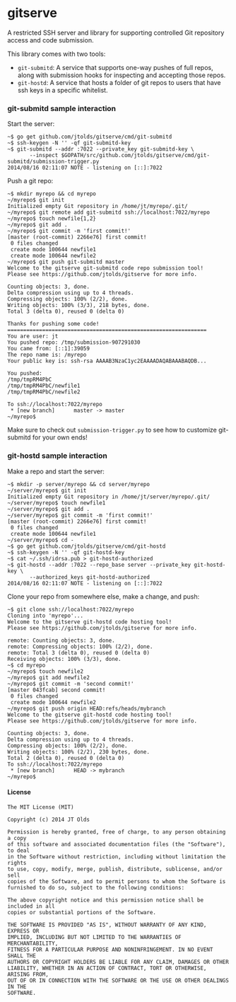 gitserve
=========

A restricted SSH server and library for supporting controlled Git repository
access and code submission.

This library comes with two tools:
 * `git-submitd`: A service that supports one-way pushes of full repos, along
      with submission hooks for inspecting and accepting those repos.
 * `git-hostd`: A service that hosts a folder of git repos to users that have
      ssh keys in a specific whitelist.

### git-submitd sample interaction

Start the server:
```shell
~$ go get github.com/jtolds/gitserve/cmd/git-submitd
~$ ssh-keygen -N '' -qf git-submitd-key
~$ git-submitd --addr :7022 --private_key git-submitd-key \
       --inspect $GOPATH/src/github.com/jtolds/gitserve/cmd/git-submitd/submission-trigger.py
2014/08/16 02:11:07 NOTE - listening on [::]:7022
```

Push a git repo:
```shell
~$ mkdir myrepo && cd myrepo
~/myrepo$ git init
Initialized empty Git repository in /home/jt/myrepo/.git/
~/myrepo$ git remote add git-submitd ssh://localhost:7022/myrepo
~/myrepo$ touch newfile{1,2}
~/myrepo$ git add .
~/myrepo$ git commit -m 'first commit!'
[master (root-commit) 2266e76] first commit!
 0 files changed
 create mode 100644 newfile1
 create mode 100644 newfile2
~/myrepo$ git push git-submitd master
Welcome to the gitserve git-submitd code repo submission tool!
Please see https://github.com/jtolds/gitserve for more info.

Counting objects: 3, done.
Delta compression using up to 4 threads.
Compressing objects: 100% (2/2), done.
Writing objects: 100% (3/3), 218 bytes, done.
Total 3 (delta 0), reused 0 (delta 0)

Thanks for pushing some code!
===============================================================
You are user: jt
You pushed repo: /tmp/submission-907291030
You came from: [::1]:39059
The repo name is: /myrepo
Your public key is: ssh-rsa AAAAB3NzaC1yc2EAAAADAQABAAABAQDB...

You pushed:
/tmp/tmpRM4PbC
/tmp/tmpRM4PbC/newfile1
/tmp/tmpRM4PbC/newfile2

To ssh://localhost:7022/myrepo
 * [new branch]      master -> master
~/myrepo$
```

Make sure to check out `submission-trigger.py` to see how to customize
git-submitd for your own ends!

### git-hostd sample interaction

Make a repo and start the server:
```shell
~$ mkdir -p server/myrepo && cd server/myrepo
~/server/myrepo$ git init
Initialized empty Git repository in /home/jt/server/myrepo/.git/
~/server/myrepo$ touch newfile1
~/server/myrepo$ git add .
~/server/myrepo$ git commit -m 'first commit!'
[master (root-commit) 2266e76] first commit!
 0 files changed
 create mode 100644 newfile1
~/server/myrepo$ cd -
~$ go get github.com/jtolds/gitserve/cmd/git-hostd
~$ ssh-keygen -N '' -qf git-hostd-key
~$ cat ~/.ssh/idrsa.pub > git-hostd-authorized
~$ git-hostd --addr :7022 --repo_base server --private_key git-hostd-key \
       --authorized_keys git-hostd-authorized
2014/08/16 02:11:07 NOTE - listening on [::]:7022
```

Clone your repo from somewhere else, make a change, and push:
```shell
~$ git clone ssh://localhost:7022/myrepo
Cloning into 'myrepo'...
Welcome to the gitserve git-hostd code hosting tool!
Please see https://github.com/jtolds/gitserve for more info.

remote: Counting objects: 3, done.
remote: Compressing objects: 100% (2/2), done.
remote: Total 3 (delta 0), reused 0 (delta 0)
Receiving objects: 100% (3/3), done.
~$ cd myrepo
~/myrepo$ touch newfile2
~/myrepo$ git add newfile2
~/myrepo$ git commit -m 'second commit!'
[master 043fcab] second commit!
 0 files changed
 create mode 100644 newfile2
~/myrepo$ git push origin HEAD:refs/heads/mybranch
Welcome to the gitserve git-hostd code hosting tool!
Please see https://github.com/jtolds/gitserve for more info.

Counting objects: 3, done.
Delta compression using up to 4 threads.
Compressing objects: 100% (2/2), done.
Writing objects: 100% (2/2), 230 bytes, done.
Total 2 (delta 0), reused 0 (delta 0)
To ssh://localhost:7022/myrepo
 * [new branch]      HEAD -> mybranch
~/myrepo$
```

#### License

```plain
The MIT License (MIT)

Copyright (c) 2014 JT Olds

Permission is hereby granted, free of charge, to any person obtaining a copy
of this software and associated documentation files (the "Software"), to deal
in the Software without restriction, including without limitation the rights
to use, copy, modify, merge, publish, distribute, sublicense, and/or sell
copies of the Software, and to permit persons to whom the Software is
furnished to do so, subject to the following conditions:

The above copyright notice and this permission notice shall be included in all
copies or substantial portions of the Software.

THE SOFTWARE IS PROVIDED "AS IS", WITHOUT WARRANTY OF ANY KIND, EXPRESS OR
IMPLIED, INCLUDING BUT NOT LIMITED TO THE WARRANTIES OF MERCHANTABILITY,
FITNESS FOR A PARTICULAR PURPOSE AND NONINFRINGEMENT. IN NO EVENT SHALL THE
AUTHORS OR COPYRIGHT HOLDERS BE LIABLE FOR ANY CLAIM, DAMAGES OR OTHER
LIABILITY, WHETHER IN AN ACTION OF CONTRACT, TORT OR OTHERWISE, ARISING FROM,
OUT OF OR IN CONNECTION WITH THE SOFTWARE OR THE USE OR OTHER DEALINGS IN THE
SOFTWARE.
```
